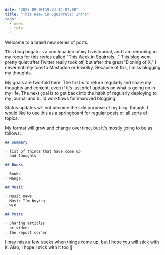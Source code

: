 ```yaml
---
date: "2025-09-07T19:24:14-07:00"
title: "This Week in Squirrels: Intro"
tags:
  - news
  - twis
---
```


Welcome to a brand new series of posts.

This blog began as a continuation of my LiveJournal, and I am returning to my roots for this series called "This Week in Squirrels..." This blog went pretty quiet after Twitter really took off, but after the great "Eloning of X," I never entirely took to Mastodon or BlueSky. Because of this, I miss blogging my thoughts.

My goals are two-fold here. The first is to return regularly and share my thoughts and content, even if it's just brief updates on what is going on in my life. The next goal is to get back into the habit of regularly deploying to my journal and build workflows for improved blogging.

Status updates will not become the sole purpose of my blog, though. I would like to use this as a springboard for regular posts on all sorts of topics.

My format will grow and change over time, but it's mostly going to be as follows:

```markdown
## Summary

- list of things that have come up
- and thoughts

## Books

- Books
- Manga

## Music

- Music news
- Music I'm buying
- w/e

## Posts

- Sharing articles
- or videos
- the repost corner
```

I may miss a few weeks when things come up, but I hope you will stick with it.
Also, I hope I stick with it too 🤣